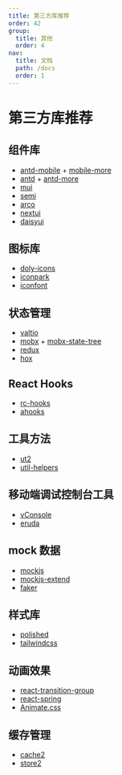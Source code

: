```yaml
---
title: 第三方库推荐
order: 42
group:
  title: 其他
  order: 4
nav:
  title: 文档
  path: /docs
  order: 1
---
```


# 第三方库推荐

## 组件库

- [antd-mobile] + [mobile-more]
- [antd] + [antd-more]
- [mui]
- [semi]
- [arco]
- [nextui]
- [daisyui]

## 图标库

- [doly-icons]
- [iconpark]
- [iconfont]

## 状态管理

- [valtio]
- [mobx] + [mobx-state-tree]
- [redux]
- [hox]

## React Hooks

- [rc-hooks]
- [ahooks]

## 工具方法

- [ut2]
- [util-helpers]

## 移动端调试控制台工具

- [vConsole]
- [eruda]

## mock 数据

- [mockjs]
- [mockjs-extend]
- [faker]

## 样式库

- [polished]
- [tailwindcss]

## 动画效果

- [react-transition-group]
- [react-spring]
- [Animate.css]

## 缓存管理

- [cache2]
- [store2]

[vconsole]: https://github.com/Tencent/vConsole
[eruda]: https://github.com/liriliri/eruda
[mockjs]: https://github.com/nuysoft/Mock/wiki
[mockjs-extend]: https://www.npmjs.com/package/mockjs-extend
[cache2]: https://www.npmjs.com/package/cache2
[store2]: https://www.npmjs.com/package/store2
[faker]: https://github.com/faker-js/faker
[hox]: https://github.com/umijs/hox
[mobx]: https://github.com/mobxjs/mobx
[mobx-state-tree]: https://github.com/mobxjs/mobx-state-tree
[redux]: https://github.com/reduxjs/redux
[react-transition-group]: https://reactcommunity.org/react-transition-group/
[react-spring]: https://github.com/react-spring/react-spring
[animate.css]: https://animate.style/
[rc-hooks]: https://doly-dev.github.io/rc-hooks/latest/index.html
[ahooks]: https://ahooks.js.org/
[util-helpers]: https://doly-dev.github.io/util-helpers/index.html
[mui]: https://mui.com/
[nextui]: https://nextui.org/
[antd-mobile]: https://mobile.ant.design/
[mobile-more]: https://doly-dev.github.io/mobile-more/latest/index.html
[antd]: https://ant-design.gitee.io/
[antd-more]: https://doly-dev.github.io/antd-more/latest/index.html
[semi]: https://semi.design/
[arco]: https://arco.design/
[doly-icons]: https://doly-dev.github.io/doly-icons/latest/index.html
[ut2]: https://www.npmjs.com/package/ut2
[polished]: https://polished.js.org/docs/
[daisyui]: https://daisyui.com/
[tailwindcss]: https://tailwindcss.com/
[valtio]: https://valtio.pmnd.rs/
[iconpark]: https://iconpark.oceanengine.com/
[iconfont]: https://www.iconfont.cn/
